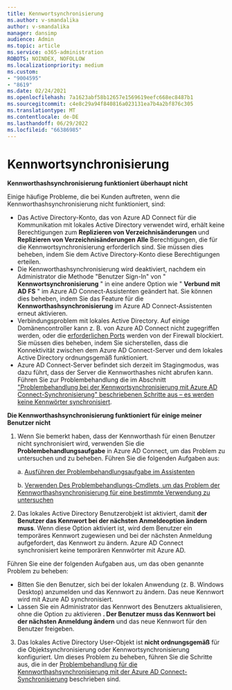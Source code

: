 ```yaml
---
title: Kennwortsynchronisierung
ms.author: v-smandalika
author: v-smandalika
manager: dansimp
audience: Admin
ms.topic: article
ms.service: o365-administration
ROBOTS: NOINDEX, NOFOLLOW
ms.localizationpriority: medium
ms.custom:
- "9004595"
- "8619"
ms.date: 02/24/2021
ms.openlocfilehash: 7a1623abf58b12657e1569619eefc668ec8487b1
ms.sourcegitcommit: c4e8c29a94f840816a023131ea7b4a2bf876c305
ms.translationtype: MT
ms.contentlocale: de-DE
ms.lasthandoff: 06/29/2022
ms.locfileid: "66386985"
---
```

# <a name="password-synchronization"></a>Kennwortsynchronisierung

**Kennworthashsynchronisierung funktioniert überhaupt nicht**

Einige häufige Probleme, die bei Kunden auftreten, wenn die Kennworthashsynchronisierung nicht funktioniert, sind:

- Das Active Directory-Konto, das von Azure AD Connect für die Kommunikation mit lokales Active Directory verwendet wird, erhält keine Berechtigungen zum **Replizieren von Verzeichnisänderungen** und **Replizieren von Verzeichnisänderungen Alle** Berechtigungen, die für die Kennwortsynchronisierung erforderlich sind. Sie müssen dies beheben, indem Sie dem Active Directory-Konto diese Berechtigungen erteilen.
- Die Kennworthashsynchronisierung wird deaktiviert, nachdem ein Administrator die Methode "Benutzer Sign-In" von " **Kennwortsynchronisierung** " in eine andere Option wie " **Verbund mit AD FS** " im Azure AD Connect-Assistenten geändert hat. Sie können dies beheben, indem Sie das Feature für die **Kennworthashsynchronisierung** im Azure AD Connect-Assistenten erneut aktivieren.
- Verbindungsproblem mit lokales Active Directory. Auf einige Domänencontroller kann z. B. von Azure AD Connect nicht zugegriffen werden, oder die [erforderlichen Ports](https://docs.microsoft.com/azure/active-directory/hybrid/reference-connect-ports) werden von der Firewall blockiert. Sie müssen dies beheben, indem Sie sicherstellen, dass die Konnektivität zwischen dem Azure AD Connect-Server und dem lokales Active Directory ordnungsgemäß funktioniert.
- Azure AD Connect-Server befindet sich derzeit im Stagingmodus, was dazu führt, dass der Server die Kennworthashes nicht abrufen kann. Führen Sie zur Problembehandlung die im Abschnitt ["Problembehandlung bei der Kennwortsynchronisierung mit Azure AD Connect-Synchronisierung" beschriebenen Schritte aus – es werden keine Kennwörter synchronisiert](https://docs.microsoft.com/azure/active-directory/hybrid/tshoot-connect-password-hash-synchronization).

**Die Kennworthashsynchronisierung funktioniert für einige meiner Benutzer nicht**

1. Wenn Sie bemerkt haben, dass der Kennworthash für einen Benutzer nicht synchronisiert wird, verwenden Sie die **Problembehandlungsaufgabe** in Azure AD Connect, um das Problem zu untersuchen und zu beheben. Führen Sie die folgenden Aufgaben aus:

    a. [Ausführen der Problembehandlungsaufgabe im Assistenten](https://docs.microsoft.com/azure/active-directory/hybrid/tshoot-connect-objectsync)

    b. [Verwenden Des Problembehandlungs-Cmdlets, um das Problem der Kennworthashsynchronisierung für eine bestimmte Verwendung zu untersuchen](https://docs.microsoft.com/azure/active-directory/hybrid/tshoot-connect-password-hash-synchronization)

2. Das lokales Active Directory Benutzerobjekt ist aktiviert, damit **der Benutzer das Kennwort bei der nächsten Anmeldeoption ändern muss**. Wenn diese Option aktiviert ist, wird dem Benutzer ein temporäres Kennwort zugewiesen und bei der nächsten Anmeldung aufgefordert, das Kennwort zu ändern. Azure AD Connect synchronisiert keine temporären Kennwörter mit Azure AD.

Führen Sie eine der folgenden Aufgaben aus, um das oben genannte Problem zu beheben:

- Bitten Sie den Benutzer, sich bei der lokalen Anwendung (z. B. Windows Desktop) anzumelden und das Kennwort zu ändern. Das neue Kennwort wird mit Azure AD synchronisiert.
- Lassen Sie ein Administrator das Kennwort des Benutzers aktualisieren, ohne die Option zu aktivieren **. Der Benutzer muss das Kennwort bei der nächsten Anmeldung ändern** und das neue Kennwort für den Benutzer freigeben.

3. Das lokales Active Directory User-Objekt ist **nicht ordnungsgemäß** für die Objektsynchronisierung oder Kennwortsynchronisierung konfiguriert. Um dieses Problem zu beheben, führen Sie die Schritte aus, die in der [Problembehandlung für die Kennworthashsynchronisierung mit der Azure AD Connect-Synchronisierung](https://docs.microsoft.com/azure/active-directory/hybrid/tshoot-connect-password-hash-synchronization) beschrieben sind.







